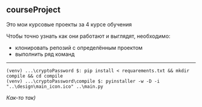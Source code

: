 ## courseProject
Это мои курсовые проекты за 4 курсе обучения

Чтобы точно узнать как они работают и выглядят, необходимо:
* клонировать репозий с определённым проектом
* выполнить ряд команд
***
```
(venv) ...\cryptoPassword $: pip install < requarements.txt && mkdir compile && cd compile
(venv) ...\cryptoPassword\compile $: pyinstaller -w -D -i "..\design\main_icon.ico" ..\main.py
```
_Как-то так)_

